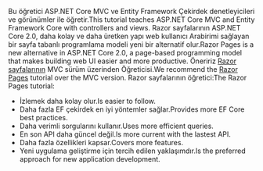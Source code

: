 <span data-ttu-id="e5adc-101">Bu öğretici ASP.NET Core MVC ve Entity Framework Çekirdek denetleyicileri ve görünümler ile öğretir.</span><span class="sxs-lookup"><span data-stu-id="e5adc-101">This tutorial teaches ASP.NET Core MVC and Entity Framework Core with controllers and views.</span></span> <span data-ttu-id="e5adc-102">Razor sayfalarının ASP.NET Core 2.0, daha kolay ve daha üretken yapı web kullanıcı Arabirimi sağlayan bir sayfa tabanlı programlama modeli yeni bir alternatif olur.</span><span class="sxs-lookup"><span data-stu-id="e5adc-102">Razor Pages is a new alternative in ASP.NET Core 2.0, a page-based programming model that makes building web UI easier and more productive.</span></span> <span data-ttu-id="e5adc-103">Öneririz [Razor sayfalarının](xref:data/ef-rp/intro) MVC sürüm üzerinden Öğreticisi.</span><span class="sxs-lookup"><span data-stu-id="e5adc-103">We recommend the [Razor Pages](xref:data/ef-rp/intro) tutorial over the MVC version.</span></span> <span data-ttu-id="e5adc-104">Razor sayfalarının öğretici:</span><span class="sxs-lookup"><span data-stu-id="e5adc-104">The Razor Pages tutorial:</span></span>

* <span data-ttu-id="e5adc-105">İzlemek daha kolay olur.</span><span class="sxs-lookup"><span data-stu-id="e5adc-105">Is easier to follow.</span></span>
* <span data-ttu-id="e5adc-106">Daha fazla EF çekirdek en iyi yöntemler sağlar.</span><span class="sxs-lookup"><span data-stu-id="e5adc-106">Provides more EF Core best practices.</span></span>
* <span data-ttu-id="e5adc-107">Daha verimli sorgularını kullanır.</span><span class="sxs-lookup"><span data-stu-id="e5adc-107">Uses more efficient queries.</span></span>
* <span data-ttu-id="e5adc-108">En son API daha güncel değil.</span><span class="sxs-lookup"><span data-stu-id="e5adc-108">Is more current with the lastest API.</span></span>
* <span data-ttu-id="e5adc-109">Daha fazla özellikleri kapsar.</span><span class="sxs-lookup"><span data-stu-id="e5adc-109">Covers more features.</span></span>
* <span data-ttu-id="e5adc-110">Yeni uygulama geliştirme için tercih edilen yaklaşımdır.</span><span class="sxs-lookup"><span data-stu-id="e5adc-110">Is the preferred approach for new application development.</span></span>